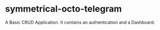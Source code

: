 # symmetrical-octo-telegram
A  Basic CRUD Application. It contains an authentication and a Dashboard.

